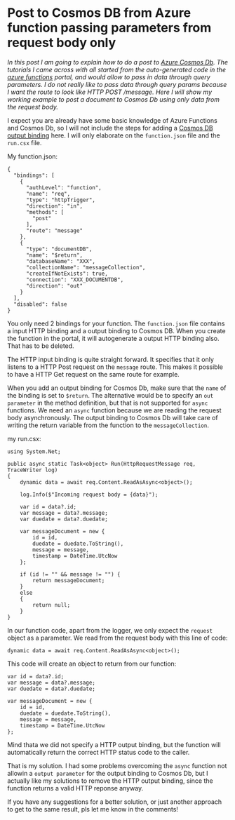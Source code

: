 # Post to Cosmos DB from Azure function passing parameters from request body only

_In this post I am going to explain how to do a post to [Azure Cosmos Db](https://docs.microsoft.com/en-us/azure/cosmos-db/introduction). The tutorials I came across with all started from the auto-generated code in the [azure functions](https://azure.microsoft.com/en-us/services/functions/) portal, and would allow to pass in data through query parameters. I do not really like to pass data through query params because I want the route to look like HTTP POST /message. Here I will show my working example to post a document to Cosmos Db using only data from the request body._

I expect you are already have some basic knowledge of Azure Functions and Cosmos Db, so I will not include the steps for adding a [Cosmos DB output binding](https://t.co/xorlB0uIhF) here. I will only elaborate on the `function.json` file and the `run.csx` file.


My function.json:
```
{
  "bindings": [
    {
      "authLevel": "function",
      "name": "req",
      "type": "httpTrigger",
      "direction": "in",
      "methods": [
        "post"
      ],
      "route": "message"
    },
    {
      "type": "documentDB",
      "name": "$return",
      "databaseName": "XXX",
      "collectionName": "messageCollection",
      "createIfNotExists": true,
      "connection": "XXX_DOCUMENTDB",
      "direction": "out"
    }
  ],
  "disabled": false
}
```
You only need 2 bindings for your function. The `function.json` file contains a input HTTP binding and a output binding to Cosmos DB. When you create the function in the portal, it will autogenerate a output HTTP binding also. That has to be deleted. 

The HTTP input binding is quite straight forward. It specifies that it only listens to a HTTP Post request on the `message` route. This makes it possible to have a HTTP Get request on the same route for example.

When you add an output binding for Cosmos Db, make sure that the `name` of the binding is set to `$return`. The alternative would be to specify an `out parameter` in the method definition, but that is not supported for `async` functions. We need an `async` function because we are reading the request body asynchronously. The output binding to Cosmos Db will take care of writing the return variable from the function to the `messageCollection`.

my run.csx:
```
using System.Net;

public async static Task<object> Run(HttpRequestMessage req, TraceWriter log)
{
    dynamic data = await req.Content.ReadAsAsync<object>();

    log.Info($"Incoming request body = {data}");

    var id = data?.id;
    var message = data?.message;
    var duedate = data?.duedate;

    var messageDocument = new {
        id = id,
        duedate = duedate.ToString(),
        message = message,
        timestamp = DateTime.UtcNow
    };

    if (id != "" && message != "") {
        return messageDocument;
    }
    else
    {
        return null;
    }
}
```
In our function code, apart from the logger, we only expect the `request` object as a parameter. We read from the request body with this line of code: 

```
dynamic data = await req.Content.ReadAsAsync<object>();
```

This code will create an object to return from our function:

```
var id = data?.id;
var message = data?.message;
var duedate = data?.duedate;

var messageDocument = new {
    id = id,
    duedate = duedate.ToString(),
    message = message,
    timestamp = DateTime.UtcNow
};
```

Mind thata we did not specify a HTTP output binding, but the function will automatically return the correct HTTP status code to the caller. 

That is my solution. I had some problems overcoming the `async` function not allowin a `output parameter` for the output binding to Cosmos Db, but I actually like my solutions to remove the HTTP output binding, since the function returns a valid HTTP reponse anyway. 

If you have any suggestions for a better solution, or just another approach to get to the same result, pls let me know in the comments!
